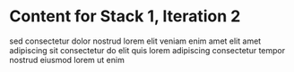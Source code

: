# Content for Stack 1, Iteration 2
sed consectetur dolor nostrud lorem elit veniam enim amet elit amet adipiscing sit consectetur do elit quis lorem adipiscing consectetur tempor nostrud eiusmod lorem ut enim 
